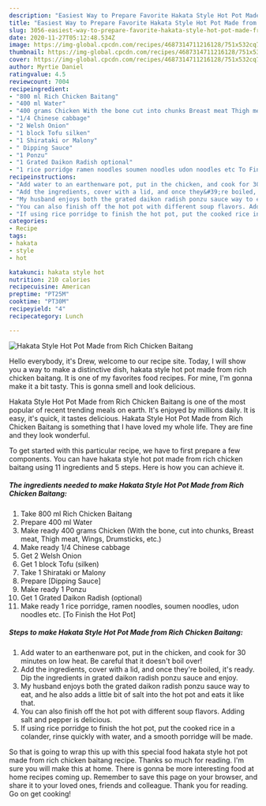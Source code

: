 ```yaml
---
description: "Easiest Way to Prepare Favorite Hakata Style Hot Pot Made from Rich Chicken Baitang"
title: "Easiest Way to Prepare Favorite Hakata Style Hot Pot Made from Rich Chicken Baitang"
slug: 3056-easiest-way-to-prepare-favorite-hakata-style-hot-pot-made-from-rich-chicken-baitang
date: 2020-11-27T05:12:48.534Z
image: https://img-global.cpcdn.com/recipes/4687314711216128/751x532cq70/hakata-style-hot-pot-made-from-rich-chicken-baitang-recipe-main-photo.jpg
thumbnail: https://img-global.cpcdn.com/recipes/4687314711216128/751x532cq70/hakata-style-hot-pot-made-from-rich-chicken-baitang-recipe-main-photo.jpg
cover: https://img-global.cpcdn.com/recipes/4687314711216128/751x532cq70/hakata-style-hot-pot-made-from-rich-chicken-baitang-recipe-main-photo.jpg
author: Myrtie Daniel
ratingvalue: 4.5
reviewcount: 7004
recipeingredient:
- "800 ml Rich Chicken Baitang"
- "400 ml Water"
- "400 grams Chicken With the bone cut into chunks Breast meat Thigh meat Wings Drumsticks etc"
- "1/4 Chinese cabbage"
- "2 Welsh Onion"
- "1 block Tofu silken"
- "1 Shirataki or Malony"
- " Dipping Sauce"
- "1 Ponzu"
- "1 Grated Daikon Radish optional"
- "1 rice porridge ramen noodles soumen noodles udon noodles etc To Finish the Hot Pot"
recipeinstructions:
- "Add water to an earthenware pot, put in the chicken, and cook for 30 minutes on low heat. Be careful that it doesn&#39;t boil over!"
- "Add the ingredients, cover with a lid, and once they&#39;re boiled, it&#39;s ready. Dip the ingredients in grated daikon radish ponzu sauce and enjoy."
- "My husband enjoys both the grated daikon radish ponzu sauce way to eat, and he also adds a little bit of salt into the hot pot and eats it like that."
- "You can also finish off the hot pot with different soup flavors. Adding salt and pepper is delicious."
- "If using rice porridge to finish the hot pot, put the cooked rice in a colander, rinse quickly with water, and a smooth porridge will be made."
categories:
- Recipe
tags:
- hakata
- style
- hot

katakunci: hakata style hot 
nutrition: 210 calories
recipecuisine: American
preptime: "PT25M"
cooktime: "PT30M"
recipeyield: "4"
recipecategory: Lunch

---
```



![Hakata Style Hot Pot Made from Rich Chicken Baitang](https://img-global.cpcdn.com/recipes/4687314711216128/751x532cq70/hakata-style-hot-pot-made-from-rich-chicken-baitang-recipe-main-photo.jpg)

Hello everybody, it's Drew, welcome to our recipe site. Today, I will show you a way to make a distinctive dish, hakata style hot pot made from rich chicken baitang. It is one of my favorites food recipes. For mine, I'm gonna make it a bit tasty. This is gonna smell and look delicious.

Hakata Style Hot Pot Made from Rich Chicken Baitang is one of the most popular of recent trending meals on earth. It's enjoyed by millions daily. It is easy, it's quick, it tastes delicious. Hakata Style Hot Pot Made from Rich Chicken Baitang is something that I have loved my whole life. They are fine and they look wonderful.




To get started with this particular recipe, we have to first prepare a few components. You can have hakata style hot pot made from rich chicken baitang using 11 ingredients and 5 steps. Here is how you can achieve it.

<!--inarticleads1-->

##### The ingredients needed to make Hakata Style Hot Pot Made from Rich Chicken Baitang:

1. Take 800 ml Rich Chicken Baitang
1. Prepare 400 ml Water
1. Make ready 400 grams Chicken (With the bone, cut into chunks, Breast meat, Thigh meat, Wings, Drumsticks, etc.)
1. Make ready 1/4 Chinese cabbage
1. Get 2 Welsh Onion
1. Get 1 block Tofu (silken)
1. Take 1 Shirataki or Malony
1. Prepare  [Dipping Sauce]
1. Make ready 1 Ponzu
1. Get 1 Grated Daikon Radish (optional)
1. Make ready 1 rice porridge, ramen noodles, soumen noodles, udon noodles etc. [To Finish the Hot Pot]




<!--inarticleads2-->

##### Steps to make Hakata Style Hot Pot Made from Rich Chicken Baitang:

1. Add water to an earthenware pot, put in the chicken, and cook for 30 minutes on low heat. Be careful that it doesn&#39;t boil over!
1. Add the ingredients, cover with a lid, and once they&#39;re boiled, it&#39;s ready. Dip the ingredients in grated daikon radish ponzu sauce and enjoy.
1. My husband enjoys both the grated daikon radish ponzu sauce way to eat, and he also adds a little bit of salt into the hot pot and eats it like that.
1. You can also finish off the hot pot with different soup flavors. Adding salt and pepper is delicious.
1. If using rice porridge to finish the hot pot, put the cooked rice in a colander, rinse quickly with water, and a smooth porridge will be made.




So that is going to wrap this up with this special food hakata style hot pot made from rich chicken baitang recipe. Thanks so much for reading. I'm sure you will make this at home. There is gonna be more interesting food at home recipes coming up. Remember to save this page on your browser, and share it to your loved ones, friends and colleague. Thank you for reading. Go on get cooking!
